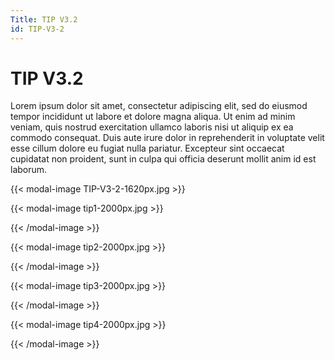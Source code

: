 ```yaml
---
Title: TIP V3.2
id: TIP-V3-2
---
```

# TIP V3.2

Lorem ipsum dolor sit amet, consectetur adipiscing elit, sed do eiusmod tempor incididunt ut labore et dolore magna aliqua. Ut enim ad minim veniam, quis nostrud exercitation ullamco laboris nisi ut aliquip ex ea commodo consequat. Duis aute irure dolor in reprehenderit in voluptate velit esse cillum dolore eu fugiat nulla pariatur. Excepteur sint occaecat cupidatat non proident, sunt in culpa qui officia deserunt mollit anim id est laborum.

{{< modal-image TIP-V3-2-1620px.jpg >}}

{{< modal-image tip1-2000px.jpg >}}

{{< /modal-image >}}

{{< modal-image tip2-2000px.jpg >}}

{{< /modal-image >}}

{{< modal-image tip3-2000px.jpg >}}

{{< /modal-image >}}

{{< modal-image tip4-2000px.jpg >}}

{{< /modal-image >}}
